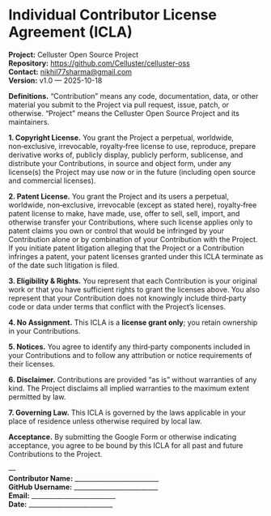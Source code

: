 # Individual Contributor License Agreement (ICLA)

**Project:** Celluster Open Source Project  
**Repository:** https://github.com/Celluster/celluster-oss  
**Contact:** <nikhil77sharma@gmail.com>  
**Version:** v1.0 — 2025-10-18

**Definitions.** “Contribution” means any code, documentation, data, or other material you submit to the Project via pull request, issue, patch, or otherwise. “Project” means the Celluster Open Source Project and its maintainers.

**1. Copyright License.** You grant the Project a perpetual, worldwide, non‑exclusive, irrevocable, royalty‑free license to use, reproduce, prepare derivative works of, publicly display, publicly perform, sublicense, and distribute your Contributions, in source and object form, under any license(s) the Project may use now or in the future (including open source and commercial licenses).

**2. Patent License.** You grant the Project and its users a perpetual, worldwide, non‑exclusive, irrevocable (except as stated here), royalty‑free patent license to make, have made, use, offer to sell, sell, import, and otherwise transfer your Contributions, where such license applies only to patent claims you own or control that would be infringed by your Contribution alone or by combination of your Contribution with the Project. If you initiate patent litigation alleging that the Project or a Contribution infringes a patent, your patent licenses granted under this ICLA terminate as of the date such litigation is filed.

**3. Eligibility & Rights.** You represent that each Contribution is your original work or that you have sufficient rights to grant the licenses above. You also represent that your Contribution does not knowingly include third‑party code or data under terms that conflict with the Project’s licenses.

**4. No Assignment.** This ICLA is a **license grant only**; you retain ownership in your Contributions.

**5. Notices.** You agree to identify any third‑party components included in your Contributions and to follow any attribution or notice requirements of their licenses.

**6. Disclaimer.** Contributions are provided “as is” without warranties of any kind. The Project disclaims all implied warranties to the maximum extent permitted by law.

**7. Governing Law.** This ICLA is governed by the laws applicable in your place of residence unless otherwise required by local law.

**Acceptance.** By submitting the Google Form or otherwise indicating acceptance, you agree to be bound by this ICLA for all past and future Contributions to the Project.

—  
**Contributor Name:** __________________________  
**GitHub Username:** __________________________  
**Email:** __________________________  
**Date:** __________________________

